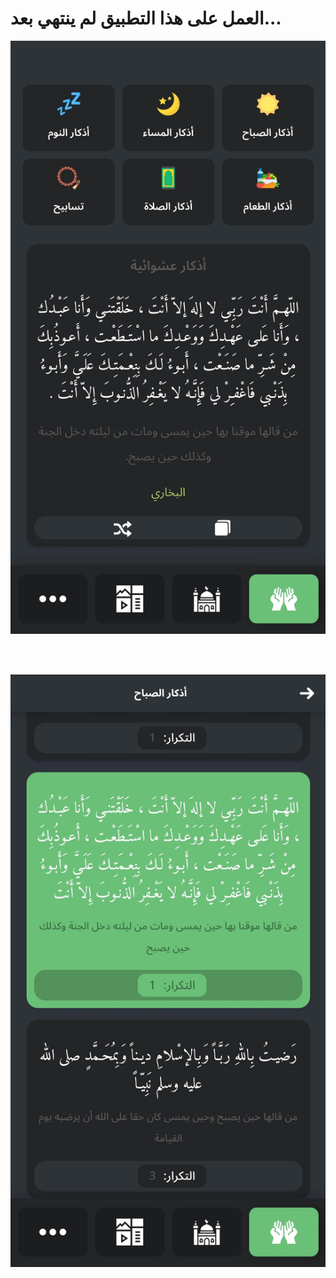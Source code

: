 

# العمل على هذا التطبيق لم ينتهي بعد...

![preview](/screenshots/1.jpg)

<br>
<br>

![preview](/screenshots/2.jpg)
